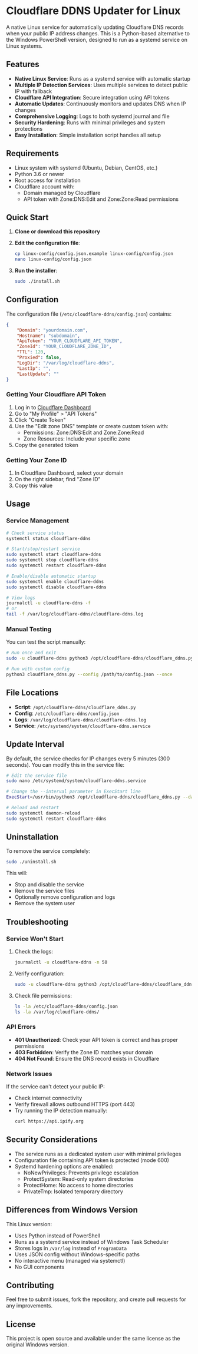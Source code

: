 # Cloudflare DDNS Updater for Linux

A native Linux service for automatically updating Cloudflare DNS records when your public IP address changes. This is a Python-based alternative to the Windows PowerShell version, designed to run as a systemd service on Linux systems.

## Features

- **Native Linux Service**: Runs as a systemd service with automatic startup
- **Multiple IP Detection Services**: Uses multiple services to detect public IP with fallback
- **Cloudflare API Integration**: Secure integration using API tokens
- **Automatic Updates**: Continuously monitors and updates DNS when IP changes
- **Comprehensive Logging**: Logs to both systemd journal and file
- **Security Hardening**: Runs with minimal privileges and system protections
- **Easy Installation**: Simple installation script handles all setup

## Requirements

- Linux system with systemd (Ubuntu, Debian, CentOS, etc.)
- Python 3.6 or newer
- Root access for installation
- Cloudflare account with:
  - Domain managed by Cloudflare
  - API token with Zone:DNS:Edit and Zone:Zone:Read permissions

## Quick Start

1. **Clone or download this repository**

2. **Edit the configuration file**:
   ```bash
   cp linux-config/config.json.example linux-config/config.json
   nano linux-config/config.json
   ```

3. **Run the installer**:
   ```bash
   sudo ./install.sh
   ```

## Configuration

The configuration file (`/etc/cloudflare-ddns/config.json`) contains:

```json
{
    "Domain": "yourdomain.com",
    "Hostname": "subdomain",
    "ApiToken": "YOUR_CLOUDFLARE_API_TOKEN",
    "ZoneId": "YOUR_CLOUDFLARE_ZONE_ID",
    "TTL": 120,
    "Proxied": false,
    "LogDir": "/var/log/cloudflare-ddns",
    "LastIp": "",
    "LastUpdate": ""
}
```

### Getting Your Cloudflare API Token

1. Log in to [Cloudflare Dashboard](https://dash.cloudflare.com)
2. Go to "My Profile" > "API Tokens"
3. Click "Create Token"
4. Use the "Edit zone DNS" template or create custom token with:
   - Permissions: Zone:DNS:Edit and Zone:Zone:Read
   - Zone Resources: Include your specific zone
5. Copy the generated token

### Getting Your Zone ID

1. In Cloudflare Dashboard, select your domain
2. On the right sidebar, find "Zone ID"
3. Copy this value

## Usage

### Service Management

```bash
# Check service status
systemctl status cloudflare-ddns

# Start/stop/restart service
sudo systemctl start cloudflare-ddns
sudo systemctl stop cloudflare-ddns
sudo systemctl restart cloudflare-ddns

# Enable/disable automatic startup
sudo systemctl enable cloudflare-ddns
sudo systemctl disable cloudflare-ddns

# View logs
journalctl -u cloudflare-ddns -f
# or
tail -f /var/log/cloudflare-ddns/cloudflare-ddns.log
```

### Manual Testing

You can test the script manually:

```bash
# Run once and exit
sudo -u cloudflare-ddns python3 /opt/cloudflare-ddns/cloudflare_ddns.py --once

# Run with custom config
python3 cloudflare_ddns.py --config /path/to/config.json --once
```

## File Locations

- **Script**: `/opt/cloudflare-ddns/cloudflare_ddns.py`
- **Config**: `/etc/cloudflare-ddns/config.json`
- **Logs**: `/var/log/cloudflare-ddns/cloudflare-ddns.log`
- **Service**: `/etc/systemd/system/cloudflare-ddns.service`

## Update Interval

By default, the service checks for IP changes every 5 minutes (300 seconds). You can modify this in the service file:

```bash
# Edit the service file
sudo nano /etc/systemd/system/cloudflare-ddns.service

# Change the --interval parameter in ExecStart line
ExecStart=/usr/bin/python3 /opt/cloudflare-ddns/cloudflare_ddns.py --daemon --interval 600

# Reload and restart
sudo systemctl daemon-reload
sudo systemctl restart cloudflare-ddns
```

## Uninstallation

To remove the service completely:

```bash
sudo ./uninstall.sh
```

This will:
- Stop and disable the service
- Remove the service files
- Optionally remove configuration and logs
- Remove the system user

## Troubleshooting

### Service Won't Start

1. Check the logs:
   ```bash
   journalctl -u cloudflare-ddns -n 50
   ```

2. Verify configuration:
   ```bash
   sudo -u cloudflare-ddns python3 /opt/cloudflare-ddns/cloudflare_ddns.py --config /etc/cloudflare-ddns/config.json --once
   ```

3. Check file permissions:
   ```bash
   ls -la /etc/cloudflare-ddns/config.json
   ls -la /var/log/cloudflare-ddns/
   ```

### API Errors

- **401 Unauthorized**: Check your API token is correct and has proper permissions
- **403 Forbidden**: Verify the Zone ID matches your domain
- **404 Not Found**: Ensure the DNS record exists in Cloudflare

### Network Issues

If the service can't detect your public IP:
- Check internet connectivity
- Verify firewall allows outbound HTTPS (port 443)
- Try running the IP detection manually:
  ```bash
  curl https://api.ipify.org
  ```

## Security Considerations

- The service runs as a dedicated system user with minimal privileges
- Configuration file containing API token is protected (mode 600)
- Systemd hardening options are enabled:
  - NoNewPrivileges: Prevents privilege escalation
  - ProtectSystem: Read-only system directories
  - ProtectHome: No access to home directories
  - PrivateTmp: Isolated temporary directory

## Differences from Windows Version

This Linux version:
- Uses Python instead of PowerShell
- Runs as a systemd service instead of Windows Task Scheduler
- Stores logs in `/var/log` instead of `ProgramData`
- Uses JSON config without Windows-specific paths
- No interactive menu (managed via systemctl)
- No GUI components

## Contributing

Feel free to submit issues, fork the repository, and create pull requests for any improvements.

## License

This project is open source and available under the same license as the original Windows version.